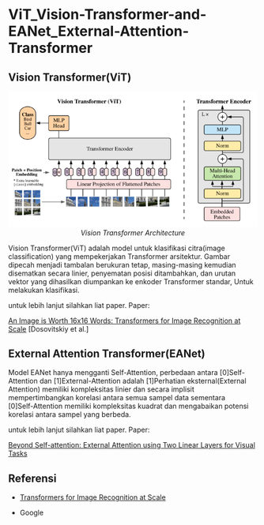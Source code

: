 # ViT_Vision-Transformer-and-EANet_External-Attention-Transformer

## Vision Transformer(ViT)

<p align="center">
 <img src="https://github.com/sultanbst123/ViT_Vision-Transformer-and-EANet_External-Attention-Transformer/blob/main/images.png"> <i>Vision Transformer Architecture</i>
</p>

Vision Transformer(ViT) adalah model untuk klasifikasi citra(image classification) yang mempekerjakan Transformer arsitektur. Gambar dipecah menjadi tambalan berukuran tetap, masing-masing kemudian disematkan secara linier, penyematan posisi ditambahkan, dan urutan vektor yang dihasilkan diumpankan ke enkoder Transformer standar, Untuk melakukan klasifikasi.

untuk lebih lanjut silahkan liat paper. 
Paper: <p><a href="https://arxiv.org/pdf/2010.11929"> An Image is Worth 16x16 Words: Transformers for Image Recognition at Scale</a> [Dosovitskiy et al.]</p>

## External Attention Transformer(EANet) 

Model EANet hanya mengganti Self-Attention, perbedaan antara [0]Self-Attention dan [1]External-Attention adalah  [1]Perhatian eksternal(External Attention) memiliki kompleksitas linier dan secara implisit mempertimbangkan korelasi antara semua sampel data sementara  
[0]Self-Attention memiliki kompleksitas kuadrat dan mengabaikan potensi korelasi antara sampel yang berbeda.

untuk lebih lanjut silahkan liat paper. 
Paper: <p><a href="https://arxiv.org/pdf/2105.02358"> Beyond Self-attention: External Attention using Two Linear Layers for Visual Tasks</a></p>

## Referensi 

- <p><a href="https://ai.googleblog.com/2020/12/transformers-for-image-recognition-at.html?m=1">Transformers for Image Recognition at Scale</a></p>
- Google 

